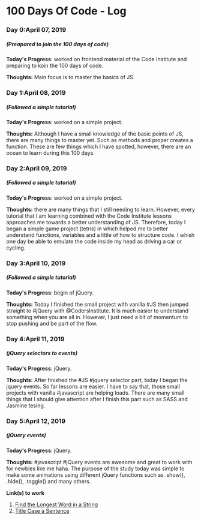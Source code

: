 # 100 Days Of Code - Log

### Day 0:April 07, 2019 
##### (Preapared to join the 100 days of code)

**Today's Progress**: worked on frontend material of the Code Institute and preparing to koin the 100 days of code.

**Thoughts:** Main focus is to master the basics of JS.

### Day 1:April 08, 2019 
##### (Followed a simple tutorial)

**Today's Progress**: worked on a simple project.

**Thoughts:** Although I have a small knowledge of the basic points of JS, there are many things to master yet. Such as methods and proper creates a function. These are few things which I have spotted, however, there are an ocean to learn during this 100 days.

### Day 2:April 09, 2019 
##### (Followed a simple tutorial)

**Today's Progress**: worked on a simple project.

**Thoughts:** there are many things that I still needing to learn. However, every tutorial that I am learning combined with the Code Institute lessons approaches me towards a better understanding of JS. Therefore, today I began a simple game project (tetris) in which helped me to better understand functions, variables and a little of how to structure code. I whish one day be able to emulate the code inside my head as driving a car or cycling. 

### Day 3:April 10, 2019 
##### (Followed a simple tutorial)

**Today's Progress**: begin of jQuery.

**Thoughts:** Today I finished the small project with vanilla #JS  then jumped straight to #jQuery with @CodersInstitute. It is much easier to understand something when you are all in. However, I just need a bit of momentum to stop pushing and be part of the flow.

### Day 4:April 11, 2019 
##### (jQuery selectors to events)

**Today's Progress**: jQuery.

**Thoughts:** After finished the #JS #jquery selector part, today I began the jquery events. So far lessons are easier. I have to say that, those small projects with vanilla #javascript are helping loads. There are many small things that I should give attention after I finish this part such as SASS and Jasmine tesing.

### Day 5:April 12, 2019 
##### (jQuery events)

**Today's Progress**: jQuery.

**Thoughts:** #javascript #jQuery events are awesome and great to work with for newbies like me haha. The purpose of the study today was simple to make some animations using different jQuery functions such as .show(), .hide(), .toggle() and many others.



**Link(s) to work**
1. [Find the Longest Word in a String](https://www.freecodecamp.com/challenges/find-the-longest-word-in-a-string)
2. [Title Case a Sentence](https://www.freecodecamp.com/challenges/title-case-a-sentence)

